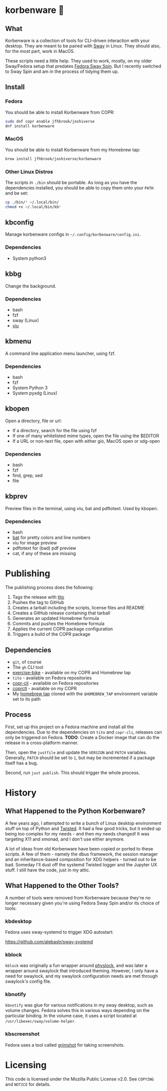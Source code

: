 # korbenware 🦜

## What

Korbenware is a collection of tools for CLI-driven interaction with your
desktop. They are meant to be paired with [Sway](https://swaywm.org/) in
Linux. They should also, for the most part, work in MacOS.

These scripts need a little help. They used to work, mostly, on my older
Sway/Fedora setup that predates
[Fedora Sway Spin](https://fedoraproject.org/spins/sway/). But I recently
switched to Sway Spin and am in the process of tidying them up.

## Install

### Fedora

You should be able to install Korbenware from COPR:

```bash
sudo dnf copr enable jfhbrook/joshiverse
dnf install korbenware
```

### MacOS

You should be able to install Korbenware from my Homebrew tap:

```bash
brew install jfhbrook/joshiverse/korbenware
```

### Other Linux Distros

The scripts in `./bin` should be portable. As long as you have the dependencies
installed, you should be able to
copy them onto your `PATH` and be
set:

```bash
cp ./bin/* ~/.local/bin/
chmod +x ~/.local/bin/kb*
```

## kbconfig

Manage korbenware configs in `~/.config/korbenware/config.ini`.

### Dependencies

* System python3

## kbbg

Change the background.

### Dependencies

* bash
* fzf
* sway (Linux)
* [viu](https://crates.io/crates/viu)

## kbmenu

A command line application menu launcher, using fzf.

### Dependencies

* bash
* fzf
* System Python 3
* System pyxdg (Linux)

## kbopen

Open a directory, file or url:

* If a directory, search for the file using fzf
* If one of many whitelisted mime types, open the file using the $EDITOR
* If a URL or non-text file, open with either gio, MacOS open or xdg-open

### Dependencies

* bash
* fzf
* find, grep, sed
* file

## kbprev

Preview files in the terminal, using viu, bat and pdftotext. Used by kbopen.

### Dependencies

* bash
* [bat](https://crates.io/crates/bat) for pretty colors and line numbers
* viu for image preview
* pdftotext for (bad) pdf preview
* cat, if any of these are missing

# Publishing

The publishing process does the following:

1. Tags the release with [tito](https://github.com/rpm-software-management/tito)
2. Pushes the tag to GitHub
3. Creates a tarball including the scripts, license files and README
4. Creates a GitHub release containing that tarball
5. Generates an updated Homebrew formula
6. Commits and pushes the Homebrew formula
7. Applies the current COPR package configuration
8. Triggers a build of the COPR package

## Dependencies

- `git`, of course
- The `gh` CLI tool
- [exercise-bike](https://npm.im/exercise-bike) - available on my COPR and
  Homebrew tap
- `tito`  - available on Fedora repositories
- [copr-cli](https://developer.fedoraproject.org/deployment/copr/copr-cli.html) -
  available on Fedora repositories
- [coprctl](https://github.com/jfhbrook/public/tree/main/coprctl) - available
  on my COPR
- My [homebrew tap](https://github.com/jfhbrook/homebrew-joshiverse) cloned
  with the `$HOMEBREW_TAP` environment variable set to its path

## Process

First, set up this project on a Fedora machine and install all the
dependencies. Due to the dependencies on `tito` and `copr-cli`, releases can
only be triggered on Fedora. **TODO**: Create a Docker image that can do the
release in a cross-platform manner.

Then, open the `justfile` and update the `VERSION` and `PATCH` variables.
Generally, `PATCH` should be set to `1`, but may be incremented if a package
itself has a bug.

Second, run `just publish`. This should trigger the whole process.

# History

## What Happened to the Python Korbenware?

A few years ago, I attempted to write a bunch of Linux desktop environment
stuff on top of Python and [Twisted](https://twistedmatrix.com/trac/). It
had a few good tricks, but it ended up being too complex for my needs - and
then my needs changed! It was targeting X11 and xmonad, and I don't use either
anymore.

A lot of ideas from old Korbenware have been copied or ported to these scripts.
A few of them - namely the dbus framework, the session manager and an
inheritance-based composition for XDG helpers - turned out to be bad. Someday
I'll dust off the systemd Twisted logger and the Jupyter UX stuff. I still
have the code, just in my attic.

## What Happened to the Other Tools?

A number of tools were removed from Korbenware because they're no longer
necessary given you're using Fedora Sway Spin and/or its choice of tools:

### kbdesktop

Fedora uses sway-systemd to trigger XDG autostart:

<https://github.com/alebastr/sway-systemd>

### kblock

`kblock` was originally a fun wrapper around
[physlock](https://github.com/xyb3rt/physlock), and was later a wrapper around
swaylock that introduced theming. However, I only have a need for swaylock,
and my swaylock configuration needs are met through swaylock's config file.

### kbnotify

`kbnotify` was glue for various notifications in my sway desktop, such as
volume changes. Fedora solves this in various ways depending on the particular
binding. In the volume case, it uses a script located at
`/usr/libexec/sway/volume-helper`.

### kbscreenshot

Fedora uses a tool called
[grimshot](https://manpages.ubuntu.com/manpages/jammy/man1/grimshot.1.html)
for taking screenshots.

# Licensing

This code is licensed under the Mozilla Public License v2.0. See `COPYING` and
`NOTICE` for details.
